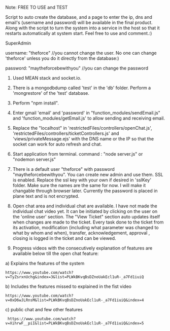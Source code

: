 Note: FREE TO USE and TEST

Script to auto create the database, and a page to enter the ip, dns and email's (username and password) will be available in the final product.
Along with the script to turn the system into a service in the host so that it restarts automatically at system start.
Feel free to use and comment.:)

SuperAdmin

username: "theforce"                 //you cannot change the user. No one can change 'theforce' unless you do it directly from the database:)

password: "maytheforcebewithyou"     //you can change the password


1) Used  MEAN stack and socket.io.  

2) There is a mongodbdump called 'test' in the 'db' folder. Perform a 'mongrestore' of the 'test' database.

3) Perform "npm install".

4) Enter gmail 'email' and 'password' in "function_modules/sendEmail.js" and 'function_modules/getEmail.js' to allow sending and receiving email.

5) Replace the "localhost" in 'restrictedFiles/controllers/openChat.js', 'restrictedFiles/controllers/ticketControllers.js' and 'views/privateMessage.ejs' with the DNS name or the IP so that the socket can work for auto refresh and chat.

6) Start application from terminal. command : "node server.js" or "nodemon server.js"

7) There is a default user "theforce" with password "maytheforcebewithyou". You can create new admin and use them. SSL is enabled. Replace the ssl key with your own if desired in 'sslKey' folder. Make sure the names are the same for now. I will make it changable through browser later. Currently the password is placed in plane text and is not encrypted.

8) Open chat area and individual chat are available. I have not made the individual chat video yet. It can be initiated by clicking on the user on the 'online user' section. The "View Ticket" section auto updates itself when changes are made to the ticket. Every task done to the ticket from its activation, modification (including what parameter was changed to what by whom and when), transfer, acknowledgement, approval , closing is logged in the ticket and can be viewed.

9) Progress videos with the consecutively explanation of features are available below till the open chat feature:

  a) Explains the features of the system

    https://www.youtube.com/watch?v=TyZsrxnUchg&index=3&list=PLWkBKvqBsDZnoUakEcl1uR-_a7Fd1iuiQ

  b) Includes the features missed to explained in the fist video

    https://www.youtube.com/watch?v=0xD6wJLRnsM&list=PLWkBKvqBsDZnoUakEcl1uR-_a7Fd1iuiQ&index=4

  c) public chat and few other features

     https://www.youtube.com/watch?v=XihrwF__piI&list=PLWkBKvqBsDZnoUakEcl1uR-_a7Fd1iuiQ&index=5
